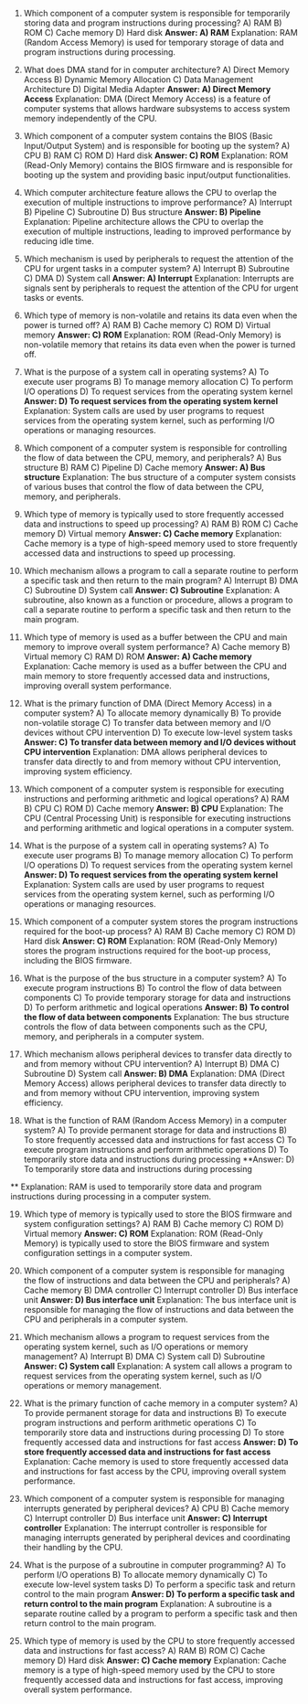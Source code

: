 1. Which component of a computer system is responsible for temporarily storing data and program instructions during processing?
   A) RAM
   B) ROM
   C) Cache memory
   D) Hard disk
   **Answer: A) RAM**
   Explanation: RAM (Random Access Memory) is used for temporary storage of data and program instructions during processing.

2. What does DMA stand for in computer architecture?
   A) Direct Memory Access
   B) Dynamic Memory Allocation
   C) Data Management Architecture
   D) Digital Media Adapter
   **Answer: A) Direct Memory Access**
   Explanation: DMA (Direct Memory Access) is a feature of computer systems that allows hardware subsystems to access system memory independently of the CPU.

3. Which component of a computer system contains the BIOS (Basic Input/Output System) and is responsible for booting up the system?
   A) CPU
   B) RAM
   C) ROM
   D) Hard disk
   **Answer: C) ROM**
   Explanation: ROM (Read-Only Memory) contains the BIOS firmware and is responsible for booting up the system and providing basic input/output functionalities.

4. Which computer architecture feature allows the CPU to overlap the execution of multiple instructions to improve performance?
   A) Interrupt
   B) Pipeline
   C) Subroutine
   D) Bus structure
   **Answer: B) Pipeline**
   Explanation: Pipeline architecture allows the CPU to overlap the execution of multiple instructions, leading to improved performance by reducing idle time.

5. Which mechanism is used by peripherals to request the attention of the CPU for urgent tasks in a computer system?
   A) Interrupt
   B) Subroutine
   C) DMA
   D) System call
   **Answer: A) Interrupt**
   Explanation: Interrupts are signals sent by peripherals to request the attention of the CPU for urgent tasks or events.

6. Which type of memory is non-volatile and retains its data even when the power is turned off?
   A) RAM
   B) Cache memory
   C) ROM
   D) Virtual memory
   **Answer: C) ROM**
   Explanation: ROM (Read-Only Memory) is non-volatile memory that retains its data even when the power is turned off.

7. What is the purpose of a system call in operating systems?
   A) To execute user programs
   B) To manage memory allocation
   C) To perform I/O operations
   D) To request services from the operating system kernel
   **Answer: D) To request services from the operating system kernel**
   Explanation: System calls are used by user programs to request services from the operating system kernel, such as performing I/O operations or managing resources.

8. Which component of a computer system is responsible for controlling the flow of data between the CPU, memory, and peripherals?
   A) Bus structure
   B) RAM
   C) Pipeline
   D) Cache memory
   **Answer: A) Bus structure**
   Explanation: The bus structure of a computer system consists of various buses that control the flow of data between the CPU, memory, and peripherals.

9. Which type of memory is typically used to store frequently accessed data and instructions to speed up processing?
   A) RAM
   B) ROM
   C) Cache memory
   D) Virtual memory
   **Answer: C) Cache memory**
   Explanation: Cache memory is a type of high-speed memory used to store frequently accessed data and instructions to speed up processing.

10. Which mechanism allows a program to call a separate routine to perform a specific task and then return to the main program?
    A) Interrupt
    B) DMA
    C) Subroutine
    D) System call
    **Answer: C) Subroutine**
    Explanation: A subroutine, also known as a function or procedure, allows a program to call a separate routine to perform a specific task and then return to the main program.

11. Which type of memory is used as a buffer between the CPU and main memory to improve overall system performance?
    A) Cache memory
    B) Virtual memory
    C) RAM
    D) ROM
    **Answer: A) Cache memory**
    Explanation: Cache memory is used as a buffer between the CPU and main memory to store frequently accessed data and instructions, improving overall system performance.

12. What is the primary function of DMA (Direct Memory Access) in a computer system?
    A) To allocate memory dynamically
    B) To provide non-volatile storage
    C) To transfer data between memory and I/O devices without CPU intervention
    D) To execute low-level system tasks
    **Answer: C) To transfer data between memory and I/O devices without CPU intervention**
    Explanation: DMA allows peripheral devices to transfer data directly to and from memory without CPU intervention, improving system efficiency.

13. Which component of a computer system is responsible for executing instructions and performing arithmetic and logical operations?
    A) RAM
    B) CPU
    C) ROM
    D) Cache memory
    **Answer: B) CPU**
    Explanation: The CPU (Central Processing Unit) is responsible for executing instructions and performing arithmetic and logical operations in a computer system.

14. What is the purpose of a system call in operating systems?
    A) To execute user programs
    B) To manage memory allocation
    C) To perform I/O operations
    D) To request services from the operating system kernel
    **Answer: D) To request services from the operating system kernel**
    Explanation: System calls are used by user programs to request services from the operating system kernel, such as performing I/O operations or managing resources.

15. Which component of a computer system stores the program instructions required for the boot-up process?
    A) RAM
    B) Cache memory
    C) ROM
    D) Hard disk
    **Answer: C) ROM**
    Explanation: ROM (Read-Only Memory) stores the program instructions required for the boot-up process, including the BIOS firmware.

16. What is the purpose of the bus structure in a computer system?
    A) To execute program instructions
    B) To control the flow of data between components
    C) To provide temporary storage for data and instructions
    D) To perform arithmetic and logical operations
    **Answer: B) To control the flow of data between components**
    Explanation: The bus structure controls the flow of data between components such as the CPU, memory, and peripherals in a computer system.

17. Which mechanism allows peripheral devices to transfer data directly to and from memory without CPU intervention?
    A) Interrupt
    B) DMA
    C) Subroutine
    D) System call
    **Answer: B) DMA**
    Explanation: DMA (Direct Memory Access) allows peripheral devices to transfer data directly to and from memory without CPU intervention, improving system efficiency.

18. What is the function of RAM (Random Access Memory) in a computer system?
    A) To provide permanent storage for data and instructions
    B) To store frequently accessed data and instructions for fast access
    C) To execute program instructions and perform arithmetic operations
    D) To temporarily store data and instructions during processing
    **Answer: D) To temporarily store data and instructions during processing

**
    Explanation: RAM is used to temporarily store data and program instructions during processing in a computer system.

19. Which type of memory is typically used to store the BIOS firmware and system configuration settings?
    A) RAM
    B) Cache memory
    C) ROM
    D) Virtual memory
    **Answer: C) ROM**
    Explanation: ROM (Read-Only Memory) is typically used to store the BIOS firmware and system configuration settings in a computer system.

20. Which component of a computer system is responsible for managing the flow of instructions and data between the CPU and peripherals?
    A) Cache memory
    B) DMA controller
    C) Interrupt controller
    D) Bus interface unit
    **Answer: D) Bus interface unit**
    Explanation: The bus interface unit is responsible for managing the flow of instructions and data between the CPU and peripherals in a computer system.

21. Which mechanism allows a program to request services from the operating system kernel, such as I/O operations or memory management?
    A) Interrupt
    B) DMA
    C) System call
    D) Subroutine
    **Answer: C) System call**
    Explanation: A system call allows a program to request services from the operating system kernel, such as I/O operations or memory management.

22. What is the primary function of cache memory in a computer system?
    A) To provide permanent storage for data and instructions
    B) To execute program instructions and perform arithmetic operations
    C) To temporarily store data and instructions during processing
    D) To store frequently accessed data and instructions for fast access
    **Answer: D) To store frequently accessed data and instructions for fast access**
    Explanation: Cache memory is used to store frequently accessed data and instructions for fast access by the CPU, improving overall system performance.

23. Which component of a computer system is responsible for managing interrupts generated by peripheral devices?
    A) CPU
    B) Cache memory
    C) Interrupt controller
    D) Bus interface unit
    **Answer: C) Interrupt controller**
    Explanation: The interrupt controller is responsible for managing interrupts generated by peripheral devices and coordinating their handling by the CPU.

24. What is the purpose of a subroutine in computer programming?
    A) To perform I/O operations
    B) To allocate memory dynamically
    C) To execute low-level system tasks
    D) To perform a specific task and return control to the main program
    **Answer: D) To perform a specific task and return control to the main program**
    Explanation: A subroutine is a separate routine called by a program to perform a specific task and then return control to the main program.

25. Which type of memory is used by the CPU to store frequently accessed data and instructions for fast access?
    A) RAM
    B) ROM
    C) Cache memory
    D) Hard disk
    **Answer: C) Cache memory**
    Explanation: Cache memory is a type of high-speed memory used by the CPU to store frequently accessed data and instructions for fast access, improving overall system performance.
